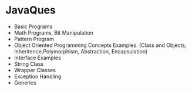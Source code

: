 # JavaQues
- Basic Programs
- Math Programs, Bit Manipulation
- Pattern Program
- Object Oriented Programming Concepts Examples. (Class and Objects, Inheritence,Polymorphism, Abstraction, Encapsulation)
- Interface Examples
- String Class
- Wrapper Classes
- Exception Handling
- Generics

